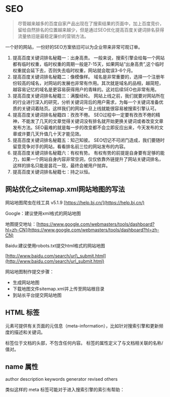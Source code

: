 # SEO

> 尽管越来越多的百度自家产品出现在了搜索结果的页面中，加上百度竞价，留给自然排名的位置越来越少，但是通过SEO优化提高百度关键词排名获得流量依旧是最稳定廉价的营销方法。

一个好的网站，一份好的SEO方案依旧可以为企业带来非常可观订单。

1. 提高百度关键词排名秘籍一：出身高贵。 一般来说，搜索引擎会给每一个网站都有临时权重，临时权重的周期一般是7-15天，如果网站”出身高贵”,这个临时权重就会延下去，否则失去临时权重，网站就会耽误3-6个月。
2. 提高百度关键词排名秘籍二：像模像样。 域名是非常重要的，选择一个注册年份较高的域名，对网站的发展也非常有作用。其次就是域名的品相，越简短，越容易记忆的域名是更容易获得用户的青睐的。这对后续SEO也非常有用。
3. 提高百度关键词排名秘籍三：满腹经纶。 网站上线之前，我们就要对网站所在的行业进行深入的研究，分析关键词背后的用户需求，为每一个关键词准备优质的关键词着陆页。这样我们的网站一旦上线就能很容易被搜索引擎认可。
4. 提高百度关键词排名秘籍四：孜孜不倦。 SEO过程中一定要有孜孜不倦的精神，不能发了几天的文章觉得关键词没有排名就开始更换关键词或者改变文章发布方法。SEO最难的就是每一步的改变都不会立即反应出来，今天发布的文章或许要几天升值几十天才能见效。
5. 提高百度关键词排名秘籍五：知己知彼。 SEO切记不可闭门造成，我们要随时留意竞争对手的网站，看看排名前三位的网站发布的内容。
6. 提高百度关键词排名秘籍六：有权有势。 有权有势的前提是自身要有足够的能力，如果一个网站自身内容非常空洞，仅仅依靠外链提升了网站关键词排名，这样的排名只能是昙花一现，最终会被用户抛弃。
7. 提高百度关键词排名秘籍七：持之以恒。

## 网站优化之sitemap.xml网站地图的写法

网站地图爬虫在线工具 v5.1.9 [https://help.bj.cn/](https://help.bj.cn/)

Google：建议使用xml格式的网站地图

地图提交地址：[https://www.google.com/webmasters/tools/dashboard?hl=zh-CN](https://www.google.com/webmasters/tools/dashboard?hl=zh-CN)

Baidu:建议使用robots.txt提交html格式的网站地图

[http://www.baidu.com/search/url\_submit.html](http://www.baidu.com/search/url_submit.html)

网站地图制作提交步骤：

* 生成网站地图
* 下载地图文件sitemap.xml并上传至网站根目录
* 到站长平台提交网站地图

## HTML  标签

 元素可提供有关页面的元信息（meta-information），比如针对搜索引擎和更新频度的描述和关键词。

 标签位于文档的头部，不包含任何内容。 标签的属性定义了与文档相关联的名称/值对。

## name 属性

author description keywords generator revised others

类似这样的 meta 标签可能对于进入搜索引擎的索引有帮助：

